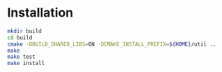 # Installation

```bash
mkdir build
cd build
cmake -DBUILD_SHARED_LIBS=ON -DCMAKE_INSTALL_PREFIX=${HOME}/util ..
make
make test
make install
```
